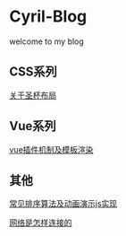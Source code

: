# Cyril-Blog
welcome to my blog

## CSS系列

[关于圣杯布局](https://github.com/Cyrilszq/Cyril-Blog/issues/1)

## Vue系列

[vue插件机制及模板渲染](https://github.com/Cyrilszq/Cyril-Blog/issues/2)

## 其他

[常见排序算法及动画演示js实现](https://github.com/Cyrilszq/Cyril-Blog/issues/3)

[网络是怎样连接的](https://github.com/Cyrilszq/Cyril-Blog/issues/4)

